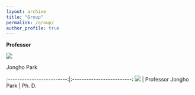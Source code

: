 ```yaml
---
layout: archive
title: "Group"
permalink: /group/
author_profile: true
---
```


**Professor**

![](http://jhparkastro.github.io/files/jpark.jpg)

Jongho Park

:-------------------------:|:-------------------------:
![](http://jhparkastro.github.io/files/jpark.jpg)  | Professor
Jongho Park | Ph. D.
